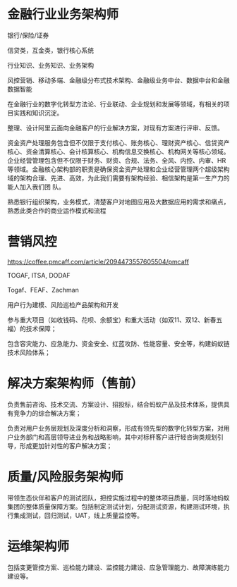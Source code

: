 # 金融行业业务架构师

银行/保险/证券

信贷类，互金类，银行核心系统

行业知识、业务知识、业务架构

风控营销、移动多端、金融级分布式技术架构、金融级业务中台、数据中台和金融数据智能

在金融行业的数字化转型方法论、行业联动、企业规划和发展等领域，有相关的项目实践和知识沉淀。

整理、设计阿里云面向金融客户的行业解决方案，对现有方案进行评审、反馈。


资金资产处理服务包含但不仅限于支付核心、账务核心、理财资产核心、信贷资产核心、资金清算核心、会计核算核心、机构信息交换核心、机构网关等核心领域。企业经营管理包含但不仅限于财务、财资、合规、法务、全风、内控、内审、HR等领域。金融核心架构部的职责是确保资金资产处理和企业经营管理两个超级架构域的架构合理、先进、高效，为此我们需要有架构经验、相信架构是第一生产力的能人加入我们团
队。

熟悉银行组织架构，业务模式，清楚客户对地图应用及大数据应用的需求和痛点，熟悉此类合作的商业运作模式和流程

# 营销风控
https://coffee.pmcaff.com/article/2094473557605504/pmcaff


TOGAF, ITSA, DODAF

Togaf、FEAF、Zachman

用户行为建模、风险巡检产品架构和开发

参与重大项目（如收钱码、花呗、余额宝）和重大活动（如双11、双12、新春五福）的技术保障；


包含容灾能力、应急能力、资金安全、红蓝攻防、性能容量、安全等，构建蚂蚁链技术风险体系；

# 解决方案架构师（售前）

负责售前咨询、技术交流、方案设计、招投标，结合蚂蚁产品及技术体系，提供具有竞争力的综合解决方案；

负责对用户业务层规划及深度分析和洞察，形成有领先型的数字化转型方案，对用户业务部门和高层领导进业务和战略影响，其中对标杆客户进行轻咨询类规划引导，形成更加针对性的客户解决方案；

# 质量/风险服务架构师
带领生态伙伴和客户的测试团队，把控实施过程中的整体项目质量，同时落地蚂蚁集团的整体质量保障方案。包括制定测试计划，分配测试资源，构建测试环境，执行集成测试，回归测试，UAT，线上质量监控等。

# 运维架构师
包括变更管控方案、巡检能力建设、监控能力建设、应急管理能力、故障演练能力建设等。